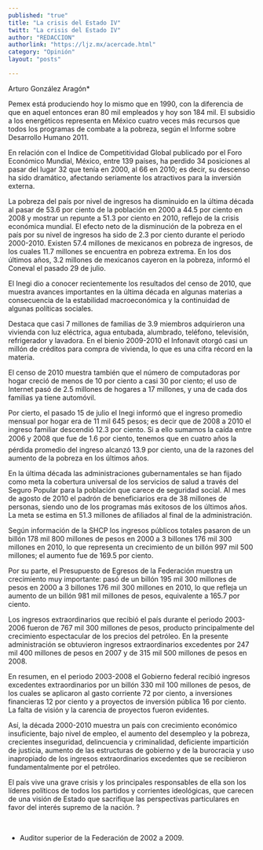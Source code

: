 ```yaml
---
published: "true"
title: "La crisis del Estado IV"
twitt: "La crisis del Estado IV"
author: "REDACCION"
authorlink: "https://ljz.mx/acercade.html"
category: "Opinión"
layout: "posts"

---
```



  Arturo González Aragón*



  Pemex está produciendo hoy lo mismo que en 1990, con la diferencia de que en aquel entonces eran 80 mil empleados y hoy son 184 mil. El subsidio a los energéticos representa en México cuatro veces más recursos que todos los programas de combate a la pobreza, según el Informe sobre Desarrollo Humano 2011.



  En relación con el Indice de Competitividad Global publicado por el Foro Económico Mundial, México, entre 139 países, ha perdido 34 posiciones al pasar del lugar 32 que tenía en 2000, al 66 en 2010; es decir, su descenso ha sido dramático, afectando seriamente los atractivos para la inversión externa.



  La pobreza del país por nivel de ingresos ha disminuido en la última década al pasar de 53.6 por ciento de la población en 2000 a 44.5 por ciento en 2008 y mostrar un repunte a 51.3 por ciento en 2010, reflejo de la crisis económica mundial. El efecto neto de la disminución de la pobreza en el país por su nivel de ingresos ha sido de 2.3 por ciento durante el periodo 2000-2010. Existen 57.4 millones de mexicanos en pobreza de ingresos, de los cuales 11.7 millones se encuentra en pobreza extrema. En los dos últimos años, 3.2 millones de mexicanos cayeron en la pobreza, informó el Coneval el pasado 29 de julio.



  El Inegi dio a conocer recientemente los resultados del censo de 2010, que muestra avances importantes en la última década en algunas materias a consecuencia de la estabilidad macroeconómica y la continuidad de algunas políticas sociales.



  Destaca que casi 7 millones de familias de 3.9 miembros adquirieron una vivienda con luz eléctrica, agua entubada, alumbrado, teléfono, televisión, refrigerador y lavadora. En el bienio 2009-2010 el Infonavit otorgó casi un millón de créditos para compra de vivienda, lo que es una cifra récord en la materia.



  El censo de 2010 muestra también que el número de computadoras por hogar creció de menos de 10 por ciento a casi 30 por ciento; el uso de Internet pasó de 2.5 millones de hogares a 17 millones, y una de cada dos familias ya tiene automóvil.



  Por cierto, el pasado 15 de julio el Inegi informó que el ingreso promedio mensual por hogar era de 11 mil 645 pesos; es decir que de 2008 a 2010 el ingreso familiar descendió 12.3 por ciento. Si a ello sumamos la caída entre 2006 y 2008 que fue de 1.6 por ciento, tenemos que en cuatro años la pérdida promedio del ingreso alcanzó 13.9 por ciento, una de la razones del aumento de la pobreza en los últimos años.



  En la última década las administraciones gubernamentales se han fijado como meta la cobertura universal de los servicios de salud a través del Seguro Popular para la población que carece de seguridad social. Al mes de agosto de 2010 el padrón de beneficiarios era de 38 millones de personas, siendo uno de los programas más exitosos de los últimos años. La meta se estima en 51.3 millones de afiliados al final de la administración.



  Según información de la SHCP los ingresos públicos totales pasaron de un billón 178 mil 800 millones de pesos en 2000 a 3 billones 176 mil 300 millones en 2010, lo que representa un crecimiento de un billón 997 mil 500 millones; el aumento fue de 169.5 por ciento.



  Por su parte, el Presupuesto de Egresos de la Federación muestra un crecimiento muy importante: pasó de un billón 195 mil 300 millones de pesos en 2000 a 3 billones 176 mil 300 millones en 2010, lo que refleja un aumento de un billón 981 mil millones de pesos, equivalente a 165.7 por ciento.



  Los ingresos extraordinarios que recibió el país durante el periodo 2003-2006 fueron de 767 mil 300 millones de pesos, producto principalmente del crecimiento espectacular de los precios del petróleo. En la presente administración se obtuvieron ingresos extraordinarios excedentes por 247 mil 400 millones de pesos en 2007 y de 315 mil 500 millones de pesos en 2008.



  En resumen, en el periodo 2003-2008 el Gobierno federal recibió ingresos excedentes extraordinarios por un billón 330 mil 100 millones de pesos, de los cuales se aplicaron al gasto corriente 72 por ciento, a inversiones financieras 12 por ciento y a proyectos de inversión pública 16 por ciento. La falta de visión y la carencia de proyectos fueron evidentes.



  Así, la década 2000-2010 muestra un país con crecimiento económico insuficiente, bajo nivel de empleo, el aumento del desempleo y la pobreza, crecientes inseguridad, delincuencia y criminalidad, deficiente impartición de justicia, aumento de las estructuras de gobierno y de la burocracia y uso inapropiado de los ingresos extraordinarios excedentes que se recibieron fundamentalmente por el petróleo.



  El país vive una grave crisis y los principales responsables de ella son los líderes políticos de todos los partidos y corrientes ideológicas, que carecen de una visión de Estado que sacrifique las perspectivas particulares en favor del interés supremo de la nación. ?



   



  * Auditor superior de la Federación de 2002 a 2009.

